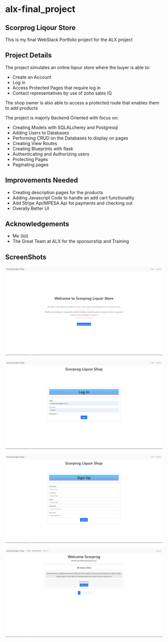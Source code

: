 # alx-final_project
## Scorprog Liqour Store  

This is my final WebStack Portfolio project for the ALX project

## Project Details 

The project simulates an online liqour store where the buyer is able to:

* Create an Account  
* Log in
* Access Protected Pages that require log in  
* Contact representatives by use of zoho sales IQ

The shop owner is also able to access a protected route that enables them to add products

The project is majorly Backend Oriented with focus on:  

* Creating Models with SQLALchemy and Postgresql
* Adding Users to Databases
* Performing CRUD on the Databases to display on pages
* Creating View Routes  
* Creating Blueprints with flask
* Authenticating and Authorizing users
* Protecting Pages
* Paginating pages

## Improvements Needed

* Creating description pages for the products
* Adding Javascript Code to handle an add cart functionality
* Add Stripe Api/MPESA Api fot payments and checking out
* Overally Better UI

## Acknowledgements

* Me (lol)
* The Great Team at ALX for the sponsorship and Training

## ScreenShots

![alt text](https://github.com/DavidMasila/alx-final_project/blob/master/1.png)

![alt text](https://github.com/DavidMasila/alx-final_project/blob/master/2.png)

![alt text](https://github.com/DavidMasila/alx-final_project/blob/master/3.png)

![alt text](https://github.com/DavidMasila/alx-final_project/blob/master/4.png)
